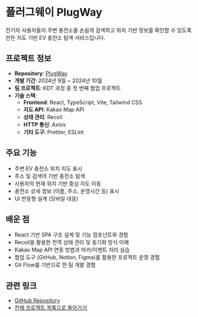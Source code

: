# 플러그웨이 PlugWay

전기차 사용자들이 주변 충전소를 손쉽게 검색하고 위치 기반 정보를 확인할 수 있도록 만든 지도 기반 EV 충전소 탐색 서비스입니다.

## 프로젝트 정보

- **Repository**: [PlugWay](https://github.com/eecsjlee/kdt_first_project_fe)
- **개발 기간**: 2024년 9월 ~ 2024년 10월
- **팀 프로젝트**: KDT 과정 중 첫 번째 협업 프로젝트
- **기술 스택**:  
  - **Frontend**: React, TypeScript, Vite, Tailwind CSS  
  - **지도 API**: Kakao Map API  
  - **상태 관리**: Recoil  
  - **HTTP 통신**: Axios  
  - **기타 도구**: Prettier, ESLint  

## 주요 기능

- 주변 EV 충전소 위치 지도 표시  
- 주소 및 검색어 기반 충전소 탐색  
- 사용자의 현재 위치 기반 중심 지도 이동  
- 충전소 상세 정보 (이름, 주소, 운영시간 등) 표시  
- UI 반응형 설계 (모바일 대응)

## 배운 점

- React 기반 SPA 구조 설계 및 기능 컴포넌트화 경험
- Recoil을 활용한 전역 상태 관리 및 동기화 방식 이해
- Kakao Map API 연동 방법과 마커/이벤트 처리 실습
- 협업 도구 (GitHub, Notion, Figma)를 활용한 프로젝트 운영 경험
- Git Flow를 기반으로 한 팀 개발 경험

## 관련 링크

- [GitHub Repository](https://github.com/eecsjlee/kdt_first_project_fe)
- [전체 프로젝트 목록으로 돌아가기](../README.md)
